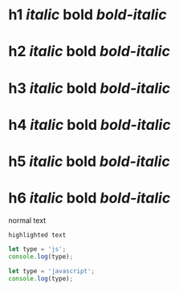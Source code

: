 # h1 *italic* **bold** ***bold-italic***
# h2 *italic* **bold** ***bold-italic***
# h3 *italic* **bold** ***bold-italic***
# h4 *italic* **bold** ***bold-italic***
# h5 *italic* **bold** ***bold-italic***
# h6 *italic* **bold** ***bold-italic***

normal text

`highlighted text`

```js
let type = 'js';
console.log(type);
````

```javascript
let type = 'javascript';
console.log(type);
````
